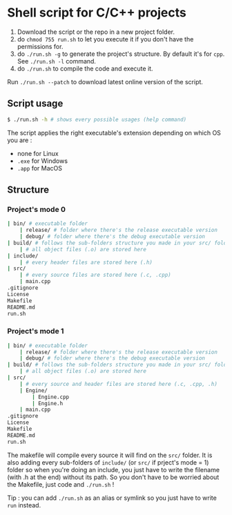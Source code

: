 # Shell script for C/C++ projects

1. Download the script or the repo in a new project folder.
1. do `chmod 755 run.sh` to let you execute it if you don't have the permissions for.
1. do `./run.sh -g` to generate the project's structure. By default it's for `cpp`. See `./run.sh -l` command.
1. do `./run.sh` to compile the code and execute it.

Run `./run.sh --patch` to download latest online version of the script.

## Script usage
```sh
$ ./run.sh -h # shows every possible usages (help command)
```

The script applies the right executable's extension depending on which OS you are :
* none for Linux
* `.exe` for Windows
* `.app` for MacOS

## Structure

### Project's mode 0 
```sh
| bin/ # executable folder
    | release/ # folder where there's the release executable version
    | debug/ # folder where there's the debug executable version
| build/ # follows the sub-folders structure you made in your src/ folder.
    | # all object files (.o) are stored here
| include/
    | # every header files are stored here (.h)
| src/
    | # every source files are stored here (.c, .cpp)
    | main.cpp
.gitignore
License
Makefile
README.md
run.sh
```

### Project's mode 1
```sh
| bin/ # executable folder
    | release/ # folder where there's the release executable version
    | debug/ # folder where there's the debug executable version
| build/ # follows the sub-folders structure you made in your src/ folder.
    | # all object files (.o) are stored here
| src/
    | # every source and header files are stored here (.c, .cpp, .h)
    | Engine/
        | Engine.cpp
        | Engine.h
    | main.cpp
.gitignore
License
Makefile
README.md
run.sh
```

The makefile will compile every source it will find on the `src/` folder.
It is also adding every sub-folders of `include/` (or `src/` if prject's mode = 1) folder so when you're doing an include, you just have to write the filename (with .h at the end) without its path.
So you don't have to be worried about the Makefile, just code and `./run.sh` !

Tip : you can add `./run.sh` as an alias or symlink so you just have to write `run` instead.
